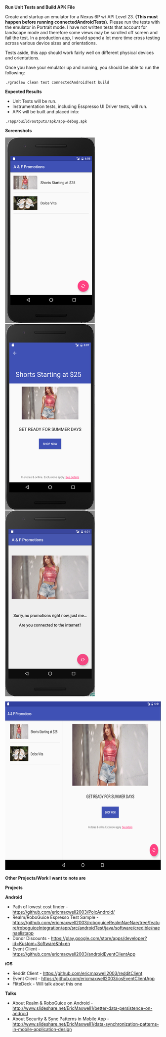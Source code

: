 **Run Unit Tests and Build APK File**

Create and startup an emulator for a Nexus 6P w/ API Level 23.  **(This must happen before running connectedAndroidTests).**
Please run the tests with the emulator in Portrait mode.  I have not written tests that account for landscape mode and therefore some views
may be scrolled off screen and fail the test.  In a production app, I would spend a lot more time cross testing across various device sizes
and orientations.

Tests aside, this app should work fairly well on different physical devices and orientations.

Once you have your emulator up and running, you should be able to run the following:

```
./gradlew clean test connectedAndroidTest build
```

**Expected Results**

* Unit Tests will be run.
* Instrumentation tests, including Esspresso UI Driver tests, will run.
* APK will be built and placed into:

```
./app/build/outputs/apk/app-debug.apk
```

**Screenshots**

<img width="290" height="600" src="Promotion%20List.png" alt="Promotion List Example"/> <img width="290" height="600" src="Promotion%20Detail.png" alt="Promotion Detail Example"/> <img width="290" height="600" src="Initial%20Offline.png" alt="Initial Offline Screen Example"/>

<img width="729" height="545" src="Nexus%209%20Landscape.png" alt="Nexus 9 Landscape Example"/>


**Other Projects/Work I want to note are**

**Projects**

**Android**
* Path of lowest cost finder - https://github.com/ericmaxwell2003/PolcAndroid/
* Realm/RoboGuice Espresso Test Sample - https://github.com/ericmaxwell2003/roboguiceRealmNaeNae/tree/feature/roboguiceIntegration/app/src/androidTest/java/software/credible/naenaelistapp
* Donor Discounts - https://play.google.com/store/apps/developer?id=Kustom+Software&hl=en
* Event Client - https://github.com/ericmaxwell2003/androidEventClientApp

**iOS**
* Reddit Client - https://github.com/ericmaxwell2003/redditClient
* Event Client - https://github.com/ericmaxwell2003/iosEventClientApp
* FliteDeck - Will talk about this one

**Talks**
* About Realm & RoboGuice on Android - http://www.slideshare.net/EricMaxwell1/better-data-persistence-on-android
* About Security & Sync Patterns in Mobile App - http://www.slideshare.net/EricMaxwell1/data-synchronization-patterns-in-mobile-application-design
